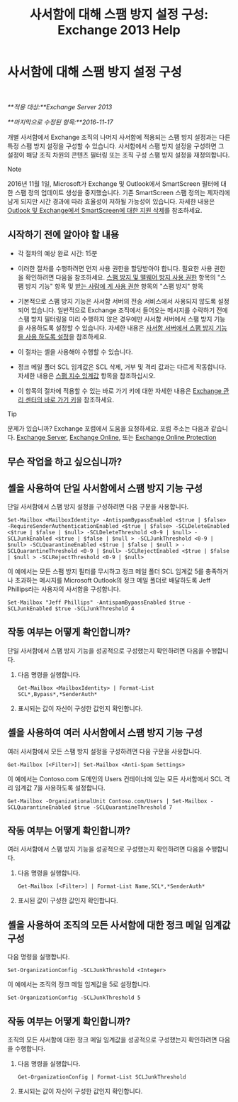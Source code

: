 ﻿---
title: '사서함에 대해 스팸 방지 설정 구성: Exchange 2013 Help'
TOCTitle: 사서함에 대해 스팸 방지 설정 구성
ms:assetid: 868d7fd8-e817-46ba-9b67-edf2f50b9494
ms:mtpsurl: https://technet.microsoft.com/ko-kr/library/Bb123559(v=EXCHG.150)
ms:contentKeyID: 50483589
ms.date: 05/22/2018
mtps_version: v=EXCHG.150
ms.translationtype: MT
---

# 사서함에 대해 스팸 방지 설정 구성

 

_**적용 대상:**Exchange Server 2013_

_**마지막으로 수정된 항목:**2016-11-17_

개별 사서함에서 Exchange 조직의 나머지 사서함에 적용되는 스팸 방지 설정과는 다른 특정 스팸 방지 설정을 구성할 수 있습니다. 사서함에서 스팸 방지 설정을 구성하면 그 설정이 해당 조직 차원의 콘텐츠 필터링 또는 조직 구성 스팸 방지 설정을 재정의합니다.


> [!NOTE]
> 2016년 11월 1일, Microsoft가 Exchange 및 Outlook에서 SmartScreen 필터에 대한 스팸 정의 업데이트 생성을 중지했습니다. 기존 SmartScreen 스팸 정의는 제자리에 남게 되지만 시간 경과에 따라 효율성이 저하될 가능성이 있습니다. 자세한 내용은 <A href="https://go.microsoft.com/fwlink/p/?linkid=835894">Outlook 및 Exchange에서 SmartScreen에 대한 지원 삭제</A>를 참조하세요.



## 시작하기 전에 알아야 할 내용

  - 각 절차의 예상 완료 시간: 15분

  - 이러한 절차를 수행하려면 먼저 사용 권한을 할당받아야 합니다. 필요한 사용 권한을 확인하려면 다음을 참조하세요. [스팸 방지 및 맬웨어 방지 사용 권한](anti-spam-and-anti-malware-permissions-exchange-2013-help.md) 항목의 "스팸 방지 기능" 항목 및 [받는 사람에 게 사용 권한](recipients-permissions-exchange-2013-help.md) 항목의 "스팸 방지" 항목

  - 기본적으로 스팸 방지 기능은 사서함 서버의 전송 서비스에서 사용되지 않도록 설정되어 있습니다. 일반적으로 Exchange 조직에서 들어오는 메시지를 수락하기 전에 스팸 방지 필터링을 미리 수행하지 않은 경우에만 사서함 서버에서 스팸 방지 기능을 사용하도록 설정할 수 있습니다. 자세한 내용은 [사서함 서버에서 스팸 방지 기능을 사용 하도록 설정](enable-anti-spam-functionality-on-mailbox-servers-exchange-2013-help.md)을 참조하세요.

  - 이 절차는 셸을 사용해야 수행할 수 있습니다.

  - 정크 메일 폴더 SCL 임계값은 SCL 삭제, 거부 및 격리 값과는 다르게 작동합니다. 자세한 내용은 [스팸 지수 임계값](spam-confidence-level-threshold-exchange-2013-help.md) 항목을 참조하십시오.

  - 이 항목의 절차에 적용할 수 있는 바로 가기 키에 대한 자세한 내용은 [Exchange 관리 센터의 바로 가기 키](keyboard-shortcuts-in-the-exchange-admin-center-exchange-online-protection-help.md)을 참조하세요.


> [!TIP]
> 문제가 있습니까? Exchange 포럼에서 도움을 요청하세요. 포럼 주소는 다음과 같습니다. <A href="https://go.microsoft.com/fwlink/p/?linkid=60612">Exchange Server</A>, <A href="https://go.microsoft.com/fwlink/p/?linkid=267542">Exchange Online</A>, 또는 <A href="https://go.microsoft.com/fwlink/p/?linkid=285351">Exchange Online Protection</A>



## 무슨 작업을 하고 싶으십니까?

## 셸을 사용하여 단일 사서함에서 스팸 방지 기능 구성

단일 사서함에서 스팸 방지 설정을 구성하려면 다음 구문을 사용합니다.

    Set-Mailbox <MailboxIdentity> -AntispamBypassEnabled <$true | $false> -RequireSenderAuthenticationEnabled <$true | $false> -SCLDeleteEnabled <$true | $false | $null> -SCLDeleteThreshold <0-9 | $null> -SCLJunkEnabled <$true | $false | $null > -SCLJunkThreshold <0-9 | $null> -SCLQuarantineEnabled <$true | $false | $null > -SCLQuarantineThreshold <0-9 | $null> -SCLRejectEnabled <$true | $false | $null > -SCLRejectThreshold <0-9 | $null>

이 예에서는 모든 스팸 방지 필터를 무시하고 정크 메일 폴더 SCL 임계값 5를 충족하거나 초과하는 메시지를 Microsoft Outlook의 정크 메일 폴더로 배달하도록 Jeff Phillips라는 사용자의 사서함을 구성합니다.

    Set-Mailbox "Jeff Phillips" -AntispamBypassEnabled $true -SCLJunkEnabled $true -SCLJunkThreshold 4

## 작동 여부는 어떻게 확인합니까?

단일 사서함에서 스팸 방지 기능을 성공적으로 구성했는지 확인하려면 다음을 수행합니다.

1.  다음 명령을 실행합니다.
    
        Get-Mailbox <MailboxIdentity> | Format-List SCL*,Bypass*,*SenderAuth*

2.  표시되는 값이 자신이 구성한 값인지 확인합니다.

## 셸을 사용하여 여러 사서함에서 스팸 방지 기능 구성

여러 사서함에서 모든 스팸 방지 설정을 구성하려면 다음 구문을 사용합니다.

    Get-Mailbox [<Filter>]| Set-Mailbox <Anti-Spam Settings>

이 예에서는 Contoso.com 도메인의 Users 컨테이너에 있는 모든 사서함에서 SCL 격리 임계값 7을 사용하도록 설정합니다.

    Get-Mailbox -OrganizationalUnit Contoso.com/Users | Set-Mailbox -SCLQuarantineEnabled $true -SCLQuarantineThreshold 7

## 작동 여부는 어떻게 확인합니까?

여러 사서함에서 스팸 방지 기능을 성공적으로 구성했는지 확인하려면 다음을 수행합니다.

1.  다음 명령을 실행합니다.
    
        Get-Mailbox [<Filter>] | Format-List Name,SCL*,*SenderAuth*

2.  표시된 값이 구성한 값인지 확인합니다.

## 셸을 사용하여 조직의 모든 사서함에 대한 정크 메일 임계값 구성

다음 명령을 실행합니다.

    Set-OrganizationConfig -SCLJunkThreshold <Integer>

이 예에서는 조직의 정크 메일 임계값을 5로 설정합니다.

    Set-OrganizationConfig -SCLJunkThreshold 5

## 작동 여부는 어떻게 확인합니까?

조직의 모든 사서함에 대한 정크 메일 임계값을 성공적으로 구성했는지 확인하려면 다음을 수행합니다.

1.  다음 명령을 실행합니다.
    
        Get-OrganizationConfig | Format-List SCLJunkThreshold

2.  표시되는 값이 자신이 구성한 값인지 확인합니다.

